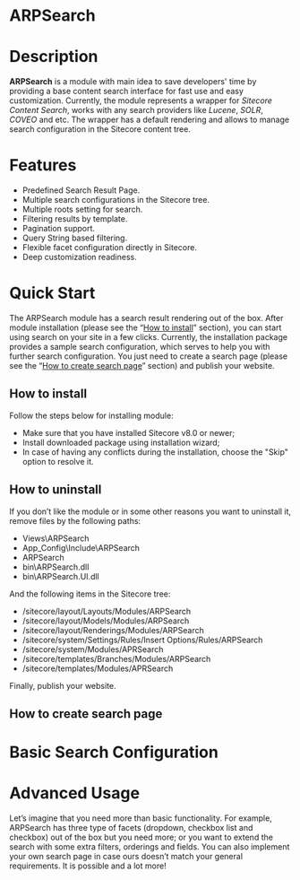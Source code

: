 # ARPSearch

# Description

**ARPSearch** is a module with main idea to save developers' time by providing a base content search interface for fast use and easy customization. Currently, the module represents a wrapper for *Sitecore Content Search*, works with any search providers like *Lucene*, *SOLR*, *COVEO* and etc. The wrapper has a default rendering and allows to manage search configuration in the Sitecore content tree.

# Features

- Predefined Search Result Page.
- Multiple search configurations in the Sitecore tree.
- Multiple roots setting for search.
- Filtering results by template.
- Pagination support.
- Query String based filtering.
- Flexible facet configuration directly in Sitecore.
- Deep customization readiness.

# Quick Start

The ARPSearch module has a search result rendering out of the box. After module installation (please see the “[How to install](#how-to-install)”  section), you can start using search on your site in a few clicks. Currently, the installation package provides a sample search configuration, which serves to help you with further search configuration. You just need to create a search page (please see the “[How to create search page](#how-to-create-search-page)” section) and publish your website.

## How to install

Follow the steps below for installing module:

- Make sure that you have installed Sitecore v8.0 or newer;
- Install downloaded package using installation wizard;
- In case of having any conflicts during the installation, choose the "Skip" option to resolve it.

## How to uninstall

If you don’t like the module or in some other reasons you want to uninstall it, remove files by the following paths:

- Views\ARPSearch
- App_Config\Include\ARPSearch
- ARPSearch
- bin\ARPSearch.dll
- bin\ARPSearch.UI.dll
 
And the following items in the Sitecore tree:

- /sitecore/layout/Layouts/Modules/ARPSearch
- /sitecore/layout/Models/Modules/ARPSearch
- /sitecore/layout/Renderings/Modules/ARPSearch
- /sitecore/system/Settings/Rules/Insert Options/Rules/ARPSearch
- /sitecore/system/Modules/APRSearch
- /sitecore/templates/Branches/Modules/ARPSearch
- /sitecore/templates/Modules/APRSearch

Finally, publish your website.

## How to create search page

# Basic Search Configuration


# Advanced Usage

Let’s imagine that you need more than basic functionality. 
For example, ARPSearch has three type of facets (dropdown, checkbox list and checkbox) out of the box but you need more; or you want to extend the search with some extra filters, orderings and fields. You can also implement your own search page in case ours doesn’t match your general requirements. It is possible and a lot more!

